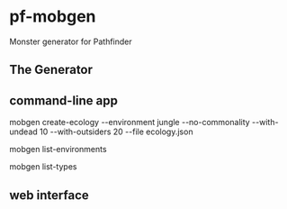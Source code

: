 # pf-mobgen
Monster generator for Pathfinder

## The Generator


## command-line app
mobgen create-ecology --environment jungle --no-commonality --with-undead 10 --with-outsiders 20 --file ecology.json

mobgen list-environments

mobgen list-types

## web interface
